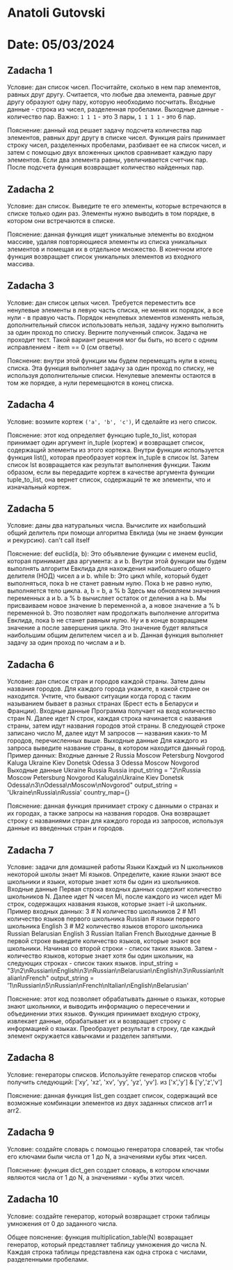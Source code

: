 # Anatoli Gutovski
# Date: 05/03/2024

## Zadacha 1

Условие: дан список чисел. Посчитайте, сколько в нем пар элементов, равных друг другу.
Считается, что любые два элемента, равные друг другу образуют одну пару, которую необходимо посчитать.
Входные данные - строка из чисел, разделенная пробелами.
Выходные данные - количество пар.
Важно: `1 1 1` - это 3 пары, `1 1 1 1` - это 6 пар.

Пояснение: данный код решает задачу подсчета количества пар элементов, равных друг другу в списке чисел. 
Функция pairs принимает строку чисел, разделенных пробелами, разбивает ее на список чисел, и затем с помощью двух вложенных циклов сравнивает каждую пару элементов. Если два элемента равны, увеличивается счетчик пар. 
После подсчета функция возвращает количество найденных пар.



## Zadacha 2 

Условие: дан список. Выведите те его элементы, которые встречаются в списке только один раз.
Элементы нужно выводить в том порядке, в котором они встречаются в списке.

Пояснение: данная функция ищет уникальные элементы во входном массиве, удаляя повторяющиеся элементы из списка уникальных элементов и помещая их в отдельное множество. В конечном итоге функция возвращает список уникальных элементов из входного массива.



## Zadacha 3

Условие: дан список целых чисел. Требуется переместить все ненулевые элементы в левую часть списка,
не меняя их порядок, а все нули - в правую часть. Порядок ненулевых элементов изменять нельзя,
дополнительный список использовать нельзя, задачу нужно выполнить за один проход по списку.
Верните полученный список.
Задача не проходит тест. Такой вариант решения мог бы быть, но всего с одним исправлением - item == 0 (см ответы).

Пояснение: внутри этой функции мы будем перемещать нули в конец списка.
Эта функция выполняет задачу за один проход по списку, не используя дополнительные списки.
Ненулевые элементы остаются в том же порядке, а нули перемещаются в конец списка.



## Zadacha 4

Условие: возмите кортеж `('a', 'b', 'c')`, И сделайте из него список.

Пояснение: этот код определяет функцию tuple_to_list, которая принимает один аргумент in_tuple (кортеж) и возвращает список, содержащий элементы из этого кортежа.
Внутри функции используется функция list(), которая преобразует кортеж in_tuple в список lst. Затем список lst возвращается как результат выполнения функции.
Таким образом, если вы передадите кортеж в качестве аргумента функции tuple_to_list, она вернет список, содержащий те же элементы, что и изначальный кортеж.



## Zadacha 5

Условие: даны два натуральных числа. Вычислите их наибольший общий делитель при помощи алгоритма Евклида (мы не знаем функции и рекурсию). can't call itself

Пояснение: def euclid(a, b):
Это объявление функции с именем euclid, которая принимает два аргумента: a и b.
Внутри этой функции мы будем выполнять алгоритм Евклида для нахождения наибольшего общего делителя (НОД) чисел a и b.
while b:
Это цикл while, который будет выполняться, пока b не станет равным нулю.
Пока b не равно нулю, выполняется тело цикла.
a, b = b, a % b
Здесь мы обновляем значения переменных a и b.
a % b вычисляет остаток от деления a на b.
Мы присваиваем новое значение b переменной a, а новое значение a % b переменной b.
Это позволяет нам продолжать выполнение алгоритма Евклида, пока b не станет равным нулю.
Ну и в конце возвращаем значение a после завершения цикла.
Это значение будет являться наибольшим общим делителем чисел a и b.
Данная функция выполняет задачу за один проход по числам a и b.



## Zadacha 6

Условие: дан список стран и городов каждой страны. Затем даны названия городов. Для каждого города укажите, в какой стране он находится.
Учтите, что бывают ситуации когда город с таким называнием бывает в разных странах (Брест есть в Беларуси и Франции).
Входные данные
Программа получает на вход количество стран N. Далее идет N строк, каждая строка начинается с названия страны, затем идут названия городов этой страны.
В следующей строке записано число M, далее идут M запросов — названия каких-то M городов, перечисленных выше.
Выходные данные
Для каждого из запроса выведите название страны, в котором находится данный город.
Пример данных:
Входные данные
2
Russia Moscow Petersburg Novgorod Kaluga
Ukraine Kiev Donetsk Odessa
3
Odessa
Moscow
Novgorod
Выходные данные
Ukraine
Russia
Russia
input_string = "2\nRussia Moscow Petersburg Novgorod Kaluga\nUkraine Kiev Donetsk Odessa\n3\nOdessa\nMoscow\nNovgorod"
output_string = 'Ukraine\nRussia\nRussia'
country_map={}

Пояснение: данная функция принимает строку с данными о странах и их городах, а также запросы на названия городов. Она возвращает строку с названиями стран для каждого города из запросов, используя данные из введенных стран и городов.

## Zadacha 7

Условие: задачи для домашней работы
Языки
Каждый из N школьников некоторой школы знает Mi языков. Определите, какие языки знают все школьники и языки, которые знает хотя бы один из школьников.
Входные данные
Первая строка входных данных содержит количество школьников N. Далее идет N чисел Mi, после каждого из чисел идет Mi строк, содержащих названия языков, которые знает i-й школьник.
Пример входных данных:
3 # N количество школьников
2 # M1 количество языков первого школьника
Russian # языки первого школьника
English
3 # M2 количество языков второго школьника
Russian
Belarusian
English
3
Russian
Italian
French
Выходные данные
В первой строке выведите количество языков, которые знают все школьники. Начиная со второй строки - список таких языков.
Затем - количество языков, которые знает хотя бы один школьник, на следующих строках - список таких языков.
input_string = "3\n2\nRussian\nEnglish\n3\nRussian\nBelarusian\nEnglish\n3\nRussian\nItalian\nFrench"
output_string = '1\nRussian\n5\nRussian\nFrench\nItalian\nEnglish\nBelarusian'

Пояснение: этот код позволяет обрабатывать данные о языках, которые знают школьники, и выводить информацию о пересечении и объединении этих языков. Функция принимает входную строку, извлекает данные, обрабатывает их и возвращает строку с информацией о языках. Преобразует результат в строку, где каждый элемент окружается кавычками и разделен запятыми.



## Zadacha 8

Условие: генераторы списков.
Используйте генератор списков чтобы получить следующий: ['xy', 'xz', 'xv', 'yy', 'yz', 'yv']. из ['x','y'] & ['y','z','v']

Пояснение: данная функция list_gen создает список, содержащий все возможные комбинации элементов из двух заданных списков arr1 и arr2.



## Zadacha 9

Условие: создайте словарь с помощью генератора словарей, так чтобы его ключами были числа от 1 до N, а значениями кубы этих чисел.

Пояснение: функция dict_gen создает словарь, в котором ключами являются числа от 1 до N, а значениями - кубы этих чисел.



## Zadacha 10

Условие: создайте генератор, который возвращает строки таблицы умножения от 0 до заданного числа.

Общее пояснение: функция multiplication_table(N) возвращает генератор, который представляет таблицу умножения до числа N. Каждая строка таблицы представлена как одна строка с числами, разделенными пробелами.
